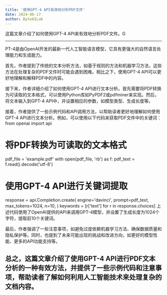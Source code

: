 ```yaml
---
title: '使用GPT-4 API有效地分析PDF文件'
date: 2024-06-17
author: ByteAILab
---
```


这篇文章介绍了如何使用GPT-4 API来有效地分析PDF文件。G

---
PT-4是由OpenAI开发的最新一代人工智能语言模型，它具有更强大的自然语言处理能力和生成能力。

首先，作者提到了传统的文本分析方法，如基于规则的方法和机器学习方法，这些方法在处理复杂的PDF文件时可能会遇到困难。相比之下，使用GPT-4 API可以更好地理解和解释PDF中的内容。

接下来，作者详细介绍了如何使用GPT-4 API进行文本分析。首先需要将PDF转换为可读取的文本格式，可以使用Python库如PyPDF2或pdfminer来实现。然后，将文本输入到GPT-4 API中，并设置相应的参数，如模型类型、生成长度等。

接着，作者提供了一些示例代码和API调用方法，以帮助读者更好地理解如何使用GPT-4 API进行文本分析。例如，可以使用以下代码来获取PDF文件中的关键词：
from openai import api

# 将PDF转换为可读取的文本格式
pdf_file = 'example.pdf'
with open(pdf_file, 'rb') as f:
    pdf_text = f.read().decode('utf-8')

# 使用GPT-4 API进行关键词提取
response = api.Completion.create(
    engine='davinci',
    prompt=pdf_text,
    max_tokens=1024,
    n=10,
)
keywords = [r['text'] for r in response.choices]
上述代码使用了OpenAI提供的API来调用GPT-4模型，并设置了生成长度为1024个字符，提取前10个关键词。

最后，作者强调了一些注意事项，如避免过度依赖机器学习方法、确保数据质量和隐私保护等。同时，也提到了未来可能出现的挑战和改进方向，如更好的模型性能、更多的API功能支持等。

总之，这篇文章介绍了使用GPT-4 API进行PDF文本分析的一种有效方法，并提供了一些示例代码和注意事项，帮助读者了解如何利用人工智能技术来处理复杂的文档内容。
---

